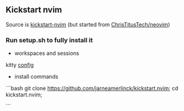 ## Kickstart nvim

Source is [kickstart-nvim](https://github.com/nvim-lua/kickstart.nvim) (but started from [ChrisTitusTech/neovim](https://github.com/ChrisTitusTech/neovim))


### Run setup.sh to fully install it
- workspaces and sessions

kitty [config](https://github.com/ChrisTitusTech/hyprland-titus/tree/main/dotconfig/kitty)

- install commands

´´´bash
git clone https://github.com/jarneamerlinck/kickstart.nvim;
cd kickstart.nvim;

´´´
